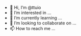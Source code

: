 - 👋 Hi, I’m @ttuio
- 👀 I’m interested in ...
- 🌱 I’m currently learning ...
- 💞️ I’m looking to collaborate on ...
- 📫 How to reach me ...

<!---
ttuio/ttuio is a ✨ special ✨ repository because its `README.md` (this file) appears on your GitHub profile.
You can click the Preview link to take a look at your changes.
--->
